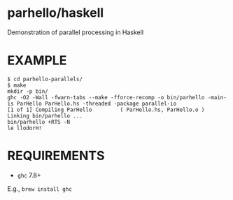 # parhello/haskell

Demonstration of parallel processing in Haskell

# EXAMPLE

```
$ cd parhello-parallels/
$ make
mkdir -p bin/
ghc -O2 -Wall -fwarn-tabs --make -fforce-recomp -o bin/parhello -main-is ParHello ParHello.hs -threaded -package parallel-io
[1 of 1] Compiling ParHello         ( ParHello.hs, ParHello.o )
Linking bin/parhello ...
bin/parhello +RTS -N
le llodorH!
```

# REQUIREMENTS

* `ghc` 7.8+

E.g., `brew install ghc`
